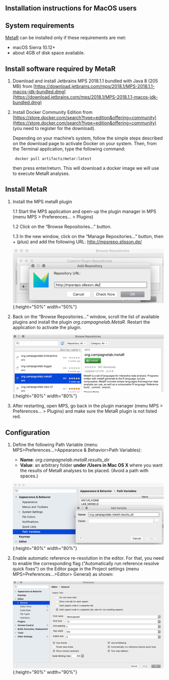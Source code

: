 ## Installation instructions for MacOS users

System requirements
-
[MetaR](https://manuelesimi.github.io/MetaR/) can be installed only if these requirements are met:
* macOS Sierra 10.12+
* about 4GB of disk space available.

Install software required by MetaR
-
1. Download and install Jetbrains MPS 2018.1.1 bundled with Java 8 (205 MB) from [https://download.jetbrains.com/mps/2018.1/MPS-2018.1.1-macos-jdk-bundled.dmg](https://download.jetbrains.com/mps/2018.1/MPS-2018.1.1-macos-jdk-bundled.dmg)

2. Install Docker Community Edition from [https://store.docker.com/search?type=edition&offering=community](https://store.docker.com/search?type=edition&offering=community) (you need to register for the download). 

    Depending on your machine’s system, follow the simple steps described on the download page to activate Docker on your system. Then, from the Terminal application, type the following command:

        docker pull artifacts/metar:latest

    then press enter/return. This will download a docker image we will use to execute MetaR analyses.
   
Install MetaR
-    
1. Install the MPS metaR plugin
    
    1.1 Start the MPS application and open-up the plugin manager in MPS (menu MPS > Preferences… > Plugins)
    
    1.2 Click on the “Browse Repositories…” button.
    
    1.3 In the new window, click on the “Manage Repositories…” button, then + (plus) and add the following URL: http://mpsrepo.slisson.de/
  
    ![Repo](../images/AddRepo.png){:height="50%" width="50%"}
    
2. Back on the “Browse Repositories…” window, scroll the list of available plugins and install the plugin _org.campagnelab.MetaR_. Restart the application to activate the plugin.
  
    ![PluginInstall](../images/MetaRPlugin.png){:height="80%" width="80%"}
    
3. After restarting, open MPS, go back in the plugin manager (menu MPS > Preferences… > Plugins) and make sure the MetaR plugin is not listed red.     

Configuration
-    

1. Define the following Path Variable (menu MPS&gt;Preferences...&gt;Appearance &amp; Behavior&gt;Path Variables):
    * **Name**: _org.campagnelab.metaR.results_dir_
    * **Value**: an arbitrary folder <strong>under /Users in Mac OS X </strong>where you want the results of MetaR analyses to be placed. (Avoid a path with spaces.)
  
    ![AddVariable](../images/AddVariable.png){:height="80%" width="80%"}

2. Enable automatic reference re-resolution in the editor. For that, you need to enable the corresponding flag ("Automatically run reference resolve quick fixes")
   on the Editor page in the Project settings (menu MPS&gt;Preferences...&gt;Editor&gt; General) as shown: 
   
   ![QuickRef](../images/EnableQuickRefResolution.png){:height="90%" width="90%"}
